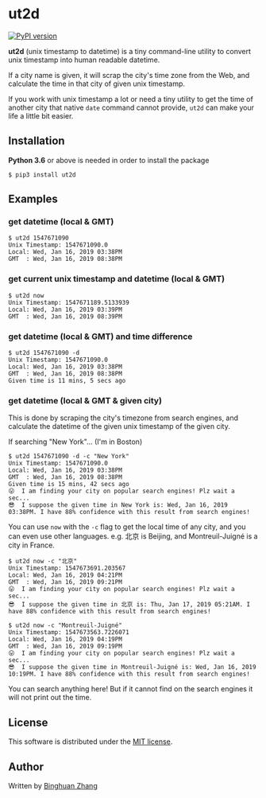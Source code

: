 # ut2d
[![PyPI version](https://img.shields.io/badge/pypi-0.1.x-brightgreen.svg)](https://pypi.org/project/ut2d/)

__ut2d__ (unix timestamp to datetime) is a tiny command-line utility to convert unix timestamp into human readable datetime.

If a city name is given, it will scrap the city's time zone from the Web, and calculate the time in that city of given unix timestamp.

If you work with unix timestamp a lot or need a tiny utility to get the time of another city that native `date` command cannot provide, `ut2d` can make your life a little bit easier.

## Installation

__Python 3.6__ or above is needed in order to install the package

`$ pip3 install ut2d`

## Examples

### get datetime (local & GMT)
```console
$ ut2d 1547671090
Unix Timestamp: 1547671090.0
Local: Wed, Jan 16, 2019 03:38PM
GMT  : Wed, Jan 16, 2019 08:38PM
```

### get current unix timestamp and datetime (local & GMT)
```console
$ ut2d now
Unix Timestamp: 1547671189.5133939
Local: Wed, Jan 16, 2019 03:39PM
GMT  : Wed, Jan 16, 2019 08:39PM
```

### get datetime (local & GMT) and time difference
```console
$ ut2d 1547671090 -d
Unix Timestamp: 1547671090.0
Local: Wed, Jan 16, 2019 03:38PM
GMT  : Wed, Jan 16, 2019 08:38PM
Given time is 11 mins, 5 secs ago
```

### get datetime (local & GMT & given city)
This is done by scraping the city's timezone from search engines, and calculate the datetime of the given unix timestamp of the given city.

If searching "New York"... (I'm in Boston)
```console
$ ut2d 1547671090 -d -c "New York"
Unix Timestamp: 1547671090.0
Local: Wed, Jan 16, 2019 03:38PM
GMT  : Wed, Jan 16, 2019 08:38PM
Given time is 15 mins, 42 secs ago
😛  I am finding your city on popular search engines! Plz wait a sec...
😎  I suppose the given time in New York is: Wed, Jan 16, 2019 03:38PM. I have 88% confidence with this result from search engines!
```

You can use `now` with the `-c` flag to get the local time of any city, and you can even use other languages. e.g. 北京 is Beijing, and Montreuil-Juigné is a city in France.
```console
$ ut2d now -c "北京"
Unix Timestamp: 1547673691.203567
Local: Wed, Jan 16, 2019 04:21PM
GMT  : Wed, Jan 16, 2019 09:21PM
😛  I am finding your city on popular search engines! Plz wait a sec...
😎  I suppose the given time in 北京 is: Thu, Jan 17, 2019 05:21AM. I have 88% confidence with this result from search engines!

$ ut2d now -c "Montreuil-Juigné"
Unix Timestamp: 1547673563.7226071
Local: Wed, Jan 16, 2019 04:19PM
GMT  : Wed, Jan 16, 2019 09:19PM
😛  I am finding your city on popular search engines! Plz wait a sec...
😎  I suppose the given time in Montreuil-Juigné is: Wed, Jan 16, 2019 10:19PM. I have 88% confidence with this result from search engines!
```

You can search anything here! But if it cannot find on the search engines it will not print out the time.

## License

This software is distributed under the [MIT license](https://raw.github.com/soimort/you-get/master/LICENSE.txt).

## Author

Written by [Binghuan Zhang](https://github.com/estepona)
